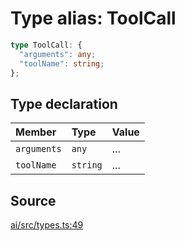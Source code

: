 # Type alias: ToolCall

```ts
type ToolCall: {
  "arguments": any;
  "toolName": string;
};
```

## Type declaration

| Member | Type | Value |
| :------ | :------ | :------ |
| `arguments` | `any` | ... |
| `toolName` | `string` | ... |

## Source

[ai/src/types.ts:49](https://github.com/firebase/genkit/blob/2b0be364306d92a8e7d13efc2da4fb04c1d21e29/js/ai/src/types.ts#L49)
